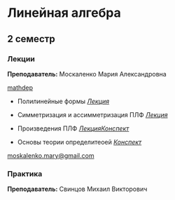 # Линейная алгебра

## 2 семестр
### Лекции

**Преподаватель:** Москаленко Мария Александровна

[mathdep](http://mathdep.ifmo.ru/mmtp/special_sections_lin_alg/)

* Полилинейные формы [*Лекция*](https://youtu.be/JuC73gaWSKc)

* Симметризация и ассимметризация ПЛФ [*Лекция*](https://youtu.be/QtWHCDG7AJM)

* Произведения ПЛФ [*Лекция*](https://youtu.be/hQtts8alhgI)[*Конспект*](https://drive.google.com/file/d/1H5qiCCgOoJTLwQl42qPl0XbJZR8115tr/view?usp=sharing)

* Основы теории определитеоей [*Конспект*](https://drive.google.com/file/d/1OGCf-ZO6C52uDksypi7CIpOQU5vu1jI7/view?usp=sharing)


moskalenko.mary@gmail.com

### Практика

**Преподаватель:** 	Свинцов Михаил Викторович  
